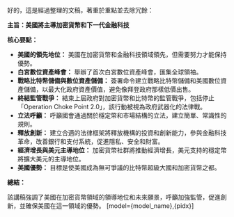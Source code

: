 好的，這是經過整理的文稿，著重於重點並去除冗餘：

**主旨：美國將主導加密貨幣和下一代金融科技**

**核心要點：**

*   **美國的領先地位：** 美國在加密貨幣和金融科技領域領先，但需要努力才能保持優勢。
*   **白宮數位資產峰會：** 舉辦了首次白宮數位資產峰會，匯集全球領袖。
*   **戰略比特幣儲備與數位資產儲備：** 簽署命令建立戰略比特幣儲備和美國數位資產儲備，以最大化政府資產價值，避免像拜登政府那樣低價出售。
*   **終結監管戰爭：** 結束上屆政府對加密貨幣和比特幣的監管戰爭，包括停止「Operation Choke Point 2.0」，該行動被視為政府武器化的法律戰。
*   **立法呼籲：** 呼籲國會通過關於穩定幣和市場結構的立法，建立簡單、常識性的規則。
*   **釋放創新：** 建立合適的法律框架將釋放機構的投資和創新能力，參與金融科技革命，改善銀行和支付系統，促進隱私、安全和財富。
*   **經濟增長與美元主導地位：** 加密貨幣社群將推動經濟增長，美元支持的穩定幣將擴大美元的主導地位。
*   **美國優勢：** 目標是使美國成為無可爭議的比特幣超級大國和加密貨幣之都。

**總結：**

該講稿強調了美國在加密貨幣領域的領導地位和未來願景，呼籲加強監管，促進創新，並確保美國在這一領域的優勢。
[model={model_name},{pidx}]
